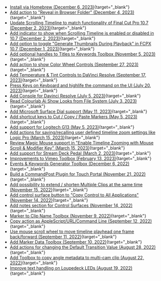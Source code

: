 - [Install via Homebrew (December 6, 2023)](https://github.com/CommandPost/CommandPost/issues/3291){target="_blank"}
- [Add action to "Reveal in Browser Folder" (December 4, 2023)](https://github.com/CommandPost/CommandPost/issues/3290){target="_blank"}
- [Update Scrolling Timeline to match functionality of Final Cut Pro 10.7 (December 2, 2023)](https://github.com/CommandPost/CommandPost/issues/3288){target="_blank"}
- [Add indicator to show when Scrolling Timeline is enabled or disabled in 10.7 (December 2, 2023)](https://github.com/CommandPost/CommandPost/issues/3287){target="_blank"}
- [Add option to toggle "Generate Thumbnails During Playback" in FCPX 10.7 (December 1, 2023)](https://github.com/CommandPost/CommandPost/issues/3286){target="_blank"}
- [Add optional handles to Titles to Keywords Toolbox (November 5, 2023)](https://github.com/CommandPost/CommandPost/issues/3281){target="_blank"}
- [Add action to show Color Wheel Controls (September 27, 2023)](https://github.com/CommandPost/CommandPost/issues/3271){target="_blank"}
- [Add Temperature & Tint Controls to DaVinci Resolve (September 17, 2023)](https://github.com/CommandPost/CommandPost/issues/3269){target="_blank"}
- [Press Keys on Keyboard and highlife the command on the UI (July 20, 2023)](https://github.com/CommandPost/CommandPost/issues/3247){target="_blank"}
- [Add Console for Davinci Resolve (July 5, 2023)](https://github.com/CommandPost/CommandPost/issues/3237){target="_blank"}
- [Read Colourlab Ai Show Looks from File System (July 3, 2023)](https://github.com/CommandPost/CommandPost/issues/3236){target="_blank"}
- [Add Microsoft Surface Dial support (May 11, 2023)](https://github.com/CommandPost/CommandPost/issues/3214){target="_blank"}
- [Add shortcut keys to Cut / Copy / Paste Markers (May 5, 2023)](https://github.com/CommandPost/CommandPost/issues/3211){target="_blank"}
- [Add support for Logitech G13 (May 5, 2023)](https://github.com/CommandPost/CommandPost/issues/3210){target="_blank"}
- [Add actions for saving/recalling user defined timeline zoom settings like Logic Pro (March 15, 2023)](https://github.com/CommandPost/CommandPost/issues/3194){target="_blank"}
- [Review Magic Mouse support in "Enable Timeline Zooming with Mouse Scroll & Modifier Key" (March 15, 2023)](https://github.com/CommandPost/CommandPost/issues/3193){target="_blank"}
- [Add support for Stream Deck Pedal (March 2, 2023)](https://github.com/CommandPost/CommandPost/issues/3190){target="_blank"}
- [Improvements to Vimeo Toolbox (February 13, 2023)](https://github.com/CommandPost/CommandPost/issues/3177){target="_blank"}
- [Events & Keywords Generator Toolbox (December 6, 2022)](https://github.com/CommandPost/CommandPost/issues/3163){target="_blank"}
- [Build a CommandPost Plugin for Touch Portal (November 21, 2022)](https://github.com/CommandPost/CommandPost/issues/3150){target="_blank"}
- [Add possibility to extend / shorten Multiple Clips at the same time (November 15, 2022)](https://github.com/CommandPost/CommandPost/issues/3145){target="_blank"}
- [Add control surface button to "Copy Control to All Applications" (November 14, 2022)](https://github.com/CommandPost/CommandPost/issues/3143){target="_blank"}
- [Add notes section for Control Surfaces (November 14, 2022)](https://github.com/CommandPost/CommandPost/issues/3142){target="_blank"}
- [Marker to Clip Name Toolbox (November 9, 2022)](https://github.com/CommandPost/CommandPost/issues/3139){target="_blank"}
- [Copy action as AppleScript/URL/Command Line (September 12, 2022)](https://github.com/CommandPost/CommandPost/issues/3110){target="_blank"}
- [Use mouse scroll wheel to move timeline playhead one frame back/forward (September 11, 2022)](https://github.com/CommandPost/CommandPost/issues/3108){target="_blank"}
- [Add Marker Data Toolbox (September 10, 2022)](https://github.com/CommandPost/CommandPost/issues/3107){target="_blank"}
- [Add actions for changing the Default Transition Value (August 28, 2022)](https://github.com/CommandPost/CommandPost/issues/3097){target="_blank"}
- [Add Toolbox to copy angle metadata to multi-cam clip (August 22, 2022)](https://github.com/CommandPost/CommandPost/issues/3092){target="_blank"}
- [Improve text handling on Loupedeck LEDs (August 19, 2022)](https://github.com/CommandPost/CommandPost/issues/3086){target="_blank"}
